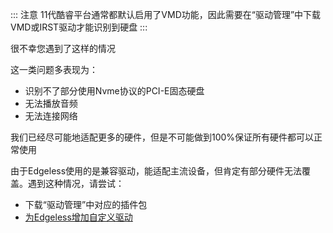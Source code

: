::: 注意
11代酷睿平台通常都默认启用了VMD功能，因此需要在“驱动管理”中下载VMD或IRST驱动才能识别到硬盘
:::

很不幸您遇到了这样的情况

这一类问题多表现为：
* 识别不了部分使用Nvme协议的PCI-E固态硬盘
* 无法播放音频
* 无法连接网络

我们已经尽可能地适配更多的硬件，但是不可能做到100%保证所有硬件都可以正常使用

由于Edgeless使用的是兼容驱动，能适配主流设备，但肯定有部分硬件无法覆盖。遇到这种情况，请尝试：

* 下载“驱动管理”中对应的插件包
* [为Edgeless增加自定义驱动](../playground/driver.md)